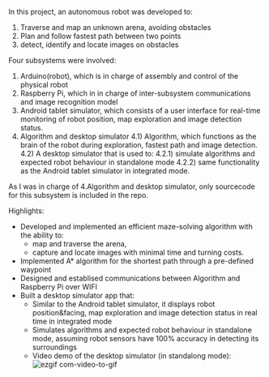 In this project, an autonomous robot was developed to: 
1) Traverse and map an unknown arena, avoiding obstacles 
2) Plan and follow fastest path between two points 
3) detect, identify and locate images on obstacles

Four subsystems were involved: 
1) Arduino(robot), which is in charge of assembly and control of the physical robot
2) Raspberry Pi, which in in charge of inter-subsystem communications and image recognition model
3) Android tablet simulator, which consists of a user interface for real-time monitoring of robot position, map exploration and image detection status. 
4) Algorithm and desktop simulator
   4.1) Algorithm, which functions as the brain of the robot during exploration, fastest path and image detection.
   4.2) A desktop simulator that is used to:
          4.2.1) simulate algorithms and expected robot behaviour in standalone mode 
          4.2.2) same functionality as the Android tablet simulator in integrated mode.

As I was in charge of 4.Algorithm and desktop simulator, only sourcecode for this subsystem is included in the repo.

Highlights:
* Developed and implemented an efficient maze-solving algorithm with the ability to:
   - map and traverse the arena, 
   - capture and locate images with minimal time and turning costs.
* Implemented A* algorithm for the shortest path through a pre-defined waypoint
* Designed and establised communications between Algorithm and Raspberry Pi over WIFI
* Built a desktop simulator app that:
   - Similar to the Android tablet simulator, it displays robot position&facing, map exploration and image detection status in real time in integrated mode
   - Simulates algorithms and expected robot behaviour in standalone mode, assuming robot sensors have 100% accuracy in detecting its surroundings
   - Video demo of the desktop simulator (in standalong mode):
![ezgif com-video-to-gif](https://user-images.githubusercontent.com/44166629/88133335-5f63a700-cc14-11ea-825a-6dc47fd5d0dd.gif)
